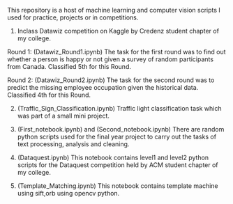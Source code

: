 This repository is a host of machine learning and computer vision scripts I used for practice, projects or in competitions. 

1. Inclass Datawiz competition on Kaggle by Credenz student chapter of my college.

Round 1: (Datawiz_Round1.ipynb) The task for the first round was to find out whether a person is happy or not given a survey 
of random participants from Canada. Classified 5th for this Round. 

Round 2: (Datawiz_Round2.ipynb) The task for the second round was to predict the missing employee occupation given the 
historical data. Classified 4th for this Round.


2. (Traffic_Sign_Classification.ipynb) Traffic light classification task which was part of a small mini project.


3. (First_notebook.ipynb) and (Second_notebook.ipynb) There are random python scripts used for the final year project
to carry out the tasks of text processing, analysis and cleaning. 


4. (Dataquest.ipynb) This notebook contains level1 and level2 python scripts for the Dataquest competition held 
by ACM student chapter of my college.


5. (Template_Matching.ipynb) This notebook contains template machine using sift,orb using opencv python.


